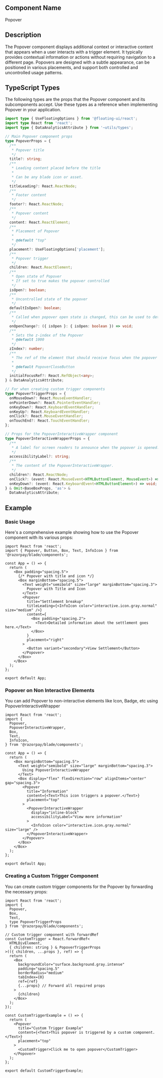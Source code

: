 ## Component Name

Popover

## Description

The Popover component displays additional context or interactive content that appears when a user interacts with a trigger element. It typically provides contextual information or actions without requiring navigation to a different page. Popovers are designed with a subtle appearance, can be positioned in various placements, and support both controlled and uncontrolled usage patterns.

## TypeScript Types

The following types are the props that the Popover component and its subcomponents accept. Use these types as a reference when implementing Popover in your application.

```typescript
import type { UseFloatingOptions } from '@floating-ui/react';
import type React from 'react';
import type { DataAnalyticsAttribute } from '~utils/types';

// Main Popover component props
type PopoverProps = {
  /**
   * Popover title
   */
  title?: string;
  /**
   * Leading content placed before the title
   *
   * Can be any blade icon or asset.
   */
  titleLeading?: React.ReactNode;
  /**
   * Footer content
   */
  footer?: React.ReactNode;
  /**
   * Popover content
   */
  content: React.ReactElement;
  /**
   * Placement of Popover
   *
   * @default "top"
   */
  placement?: UseFloatingOptions['placement'];
  /**
   * Popover trigger
   */
  children: React.ReactElement;
  /**
   * Open state of Popover
   * If set to true makes the popover controlled
   */
  isOpen?: boolean;
  /**
   * Uncontrolled state of the popover
   */
  defaultIsOpen?: boolean;
  /**
   * Called when popover open state is changed, this can be used to detect when popover opens or closed
   */
  onOpenChange?: ({ isOpen }: { isOpen: boolean }) => void;
  /**
   * Sets the z-index of the Popover
   * @default 1000
   */
  zIndex?: number;
  /**
   * The ref of the element that should receive focus when the popover opens.
   *
   * @default PopoverCloseButton
   */
  initialFocusRef?: React.RefObject<any>;
} & DataAnalyticsAttribute;

// For when creating custom trigger components
type PopoverTriggerProps = {
  onMouseDown?: React.MouseEventHandler;
  onPointerDown?: React.PointerEventHandler;
  onKeyDown?: React.KeyboardEventHandler;
  onKeyUp?: React.KeyboardEventHandler;
  onClick?: React.MouseEventHandler;
  onTouchEnd?: React.TouchEventHandler;
};

// Props for the PopoverInteractiveWrapper component
type PopoverInteractiveWrapperProps = {
  /**
   * A label for screen readers to announce when the popover is opened.
   */
  accessibilityLabel?: string;
  /**
   * The content of the PopoverInteractiveWrapper.
   */
  children?: React.ReactNode;
  onClick?: (event: React.MouseEvent<HTMLButtonElement, MouseEvent>) => void;
  onKeyDown?: (event: React.KeyboardEvent<HTMLButtonElement>) => void;
} & Omit<BaseBoxProps, 'as'> &
  DataAnalyticsAttribute;
```

## Example

### Basic Usage

Here's a comprehensive example showing how to use the Popover component with its various props:

```tsx
import React from 'react';
import { Popover, Button, Box, Text, InfoIcon } from '@razorpay/blade/components';

const App = () => {
  return (
    <Box padding="spacing.5">
      {/* Popover with title and icon */}
      <Box marginBottom="spacing.5">
        <Text weight="semibold" size="large" marginBottom="spacing.3">
          Popover with Title and Icon
        </Text>
        <Popover
          title="Settlement breakup"
          titleLeading={<InfoIcon color="interactive.icon.gray.normal" size="medium" />}
          content={
            <Box padding="spacing.2">
              <Text>Detailed information about the settlement goes here.</Text>
            </Box>
          }
          placement="right"
        >
          <Button variant="secondary">View Settlement</Button>
        </Popover>
      </Box>
    </Box>
  );
};

export default App;
```

### Popover on Non Interactive Elements

You can add Popover to non-interactive elements like Icon, Badge, etc using PopoverInteractiveWrapper

```tsx
import React from 'react';
import {
  Popover,
  PopoverInteractiveWrapper,
  Box,
  Text,
  InfoIcon,
} from '@razorpay/blade/components';

const App = () => {
  return (
    <Box marginBottom="spacing.5">
      <Text weight="semibold" size="large" marginBottom="spacing.3">
        Using PopoverInteractiveWrapper
      </Text>
      <Box display="flex" flexDirection="row" alignItems="center" gap="spacing.3">
        <Popover
          title="Information"
          content={<Text>This icon triggers a popover.</Text>}
          placement="top"
        >
          <PopoverInteractiveWrapper
            display="inline-block"
            accessibilityLabel="View more information"
          >
            <InfoIcon color="interactive.icon.gray.normal" size="large" />
          </PopoverInteractiveWrapper>
        </Popover>
      </Box>
    </Box>
  );
};

export default App;
```

### Creating a Custom Trigger Component

You can create custom trigger components for the Popover by forwarding the necessary props:

```tsx
import React from 'react';
import {
  Popover,
  Box,
  Text,
  type PopoverTriggerProps
} from '@razorpay/blade/components';

// Custom trigger component with forwardRef
const CustomTrigger = React.forwardRef<
  HTMLDivElement,
  { children: string } & PopoverTriggerProps
>(({ children, ...props }, ref) => {
  return (
    <Box
      backgroundColor="surface.background.gray.intense"
      padding="spacing.5"
      borderRadius="medium"
      tabIndex={0}
      ref={ref}
      {...props} // Forward all required props
    >
      {children}
    </Box>
  );
});

const CustomTriggerExample = () => {
  return (
    <Popover
      title="Custom Trigger Example"
      content={<Text>This popover is triggered by a custom component.</Text>}
      placement="top"
    >
      <CustomTrigger>Click me to open popover</CustomTrigger>
    </Popover>
  );
};

export default CustomTriggerExample;
```
